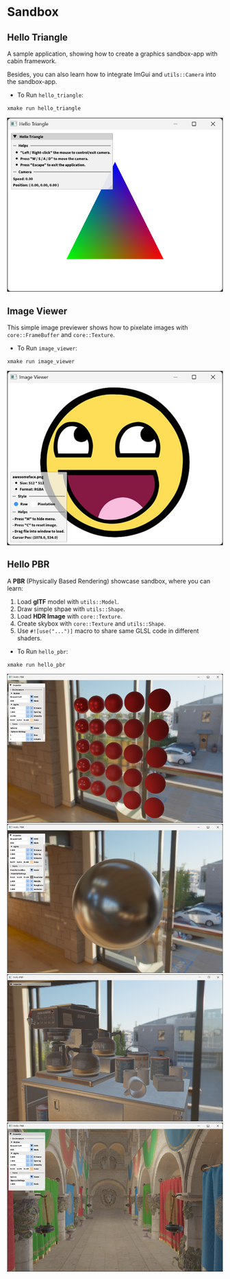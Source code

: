 # Sandbox

## Hello Triangle

A sample application, showing how to create a graphics
sandbox-app with cabin framework.

Besides, you can also learn how to integrate ImGui and
`utils::Camera` into the sandbox-app.

- To Run `hello_triangle`:

```bash
xmake run hello_triangle
```

![hello_triangle](../showcase/hello_triangle.png)

## Image Viewer

This simple image previewer shows how to pixelate images
with `core::FrameBuffer` and `core::Texture`.

- To Run `image_viewer`:

```bash
xmake run image_viewer
```

![image_viewer](../showcase/image_viewer.png)

## Hello PBR

A **PBR** (Physically Based Rendering) showcase sandbox,
where you can learn:

1. Load **glTF** model with `utils::Model`.
2. Draw simple shpae with `utils::Shape`.
3. Load **HDR Image** with `core::Texture`.
4. Create skybox with `core::Texture` and `utils::Shape`.
5. Use `#![use("...")]` macro to share same GLSL code in different shaders.

- To Run `hello_pbr`:

```bash
xmake run hello_pbr
```

![hello_pbr_0](../showcase/hello_pbr_0.png)
![hello_pbr_1](../showcase/hello_pbr_1.png)
![hello_pbr_3](../showcase/hello_pbr_3.png)
![hello_pbr_2](../showcase/hello_pbr_2.png)
